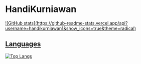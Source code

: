 # HandiKurniawan

<p align="left">
<a href="https://github.com/handikurniawan1">
  ![GitHub stats](https://github-readme-stats.vercel.app/api?username=handikurniawan1&show_icons=true&theme=radical)


## Languages

[![Top Langs](https://github-readme-stats.vercel.app/api/top-langs/?username=handikurniawan1&layout=compact&exclude_repo=Repo1,Repo2,ShaderLabRepo)](https://github.com/handikurniawan1)
</a>
</p>
